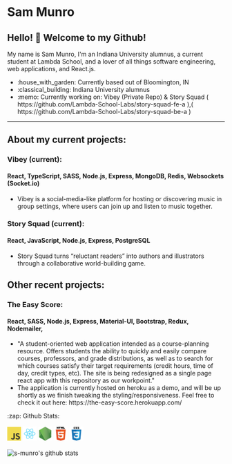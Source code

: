 # Sam Munro
## Hello! 👋 Welcome to my Github!
<p>
  My name is Sam Munro, I'm an Indiana University alumnus, a current student at Lambda School, and a lover of all things software engineering, web applications, and React.js.
</p>
<ul>
  <li>:house_with_garden: Currently based out of Bloomington, IN</li>
  <li>:classical_building: Indiana University alumnus</li>
  <li>:memo: Currently working on: Vibey (Private Repo) & Story Squad ( https://github.com/Lambda-School-Labs/story-squad-fe-a ),( https://github.com/Lambda-School-Labs/story-squad-be-a ) </li>
</ul>
<hr />

## About my current projects:

### Vibey (current): ###
#### React, TypeScript, SASS, Node.js, Express, MongoDB, Redis, Websockets (Socket.io)
<ul>
  <li>Vibey is a social-media-like platform for hosting or discovering music in group settings, where users can join up and listen to music together.</li>
</ul>

### Story Squad (current): ###
#### React, JavaScript, Node.js, Express, PostgreSQL
<ul>
  <li>Story Squad turns “reluctant readers” into authors and illustrators through a collaborative world-building game.</li>
</ul>

## Other recent projects:

### The Easy Score: ###
#### React, SASS, Node.js, Express, Material-UI, Bootstrap, Redux, Nodemailer,
<ul>
  <li>"A student-oriented web application intended as a course-planning resource. Offers students the ability to quickly and easily compare courses, professors, and grade distributions, as well as to search for which courses satisfy their target requirements (credit hours, time of day, credit types, etc). The site is being redesigned as a single page react app with this repository as our workpoint."</li>
  <li>The application is currently hosted on heroku as a demo, and will be up shortly as we finish tweaking the styling/responsiveness.  Feel free to check it out here: https://the-easy-score.herokuapp.com/</li>
</ul>

  <summary>:zap: Github Stats:</summary>
  <br />
  <div>
    <img height=32 width=32 alt="javascript icon" src="https://raw.githubusercontent.com/github/explore/80688e429a7d4ef2fca1e82350fe8e3517d3494d/topics/javascript/javascript.png" />
  
<img height=32 width=32 alt="react icon"  src="https://raw.githubusercontent.com/github/explore/80688e429a7d4ef2fca1e82350fe8e3517d3494d/topics/react/react.png" />

<img height=32 width=32 alt="nodejs icon"  src="https://raw.githubusercontent.com/github/explore/80688e429a7d4ef2fca1e82350fe8e3517d3494d/topics/nodejs/nodejs.png" />

<img height=32 width=32 alt="html icon"  src="https://raw.githubusercontent.com/github/explore/80688e429a7d4ef2fca1e82350fe8e3517d3494d/topics/html/html.png" />

<img height=32 width=32 alt="css icon"  src="https://raw.githubusercontent.com/github/explore/80688e429a7d4ef2fca1e82350fe8e3517d3494d/topics/css/css.png" />

</div>
<br />
  
  <div>
  <img align='left' alt="s-munro's github stats" src="https://github-readme-stats.vercel.app/api?username=s-munro&hide=stars&show_icons=true&theme=react" /> 
  </div>
  <br />
